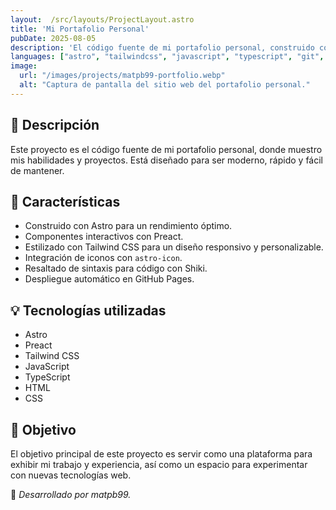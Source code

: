 ```yaml
---
layout:  /src/layouts/ProjectLayout.astro
title: 'Mi Portafolio Personal'
pubDate: 2025-08-05
description: 'El código fuente de mi portafolio personal, construido con Astro, Preact y Tailwind CSS.'
languages: ["astro", "tailwindcss", "javascript", "typescript", "git", "githubactions"]
image:
  url: "/images/projects/matpb99-portfolio.webp"
  alt: "Captura de pantalla del sitio web del portafolio personal."
---
```


## 📝 Descripción

Este proyecto es el código fuente de mi portafolio personal, donde muestro mis habilidades y proyectos. Está diseñado para ser moderno, rápido y fácil de mantener.

## 🧩 Características
- Construido con Astro para un rendimiento óptimo.
- Componentes interactivos con Preact.
- Estilizado con Tailwind CSS para un diseño responsivo y personalizable.
- Integración de iconos con `astro-icon`.
- Resaltado de sintaxis para código con Shiki.
- Despliegue automático en GitHub Pages.

## 💡 Tecnologías utilizadas
- Astro
- Preact
- Tailwind CSS
- JavaScript
- TypeScript
- HTML
- CSS


## 🎯 Objetivo
El objetivo principal de este proyecto es servir como una plataforma para exhibir mi trabajo y experiencia, así como un espacio para experimentar con nuevas tecnologías web.

🚀 *Desarrollado por matpb99.*
